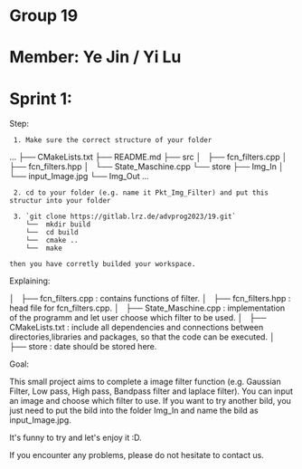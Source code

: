 # Group 19

# Member: Ye Jin / Yi Lu
          

# Sprint 1:

Step:

     1. Make sure the correct structure of your folder

...
├── CMakeLists.txt
├── README.md
├── src
│   ├── fcn_filters.cpp
│   ├── fcn_filters.hpp
│   └── State_Maschine.cpp
└── store
    ├── Img_In
    │   └── input_Image.jpg
    └── Img_Out
...

     2. cd to your folder (e.g. name it Pkt_Img_Filter) and put this structur into your folder

     3. `git clone https://gitlab.lrz.de/advprog2023/19.git`
        └──  mkdir build
        └──  cd build
        └──  cmake ..
        └──  make

    then you have corretly builded your workspace.


Explaining:

│   ├── fcn_filters.cpp : contains functions of filter.
│   ├── fcn_filters.hpp : head file for fcn_filters.cpp.
│   ├── State_Maschine.cpp : implementation of the programm and let user choose which filter to be used.
│   ├── CMakeLists.txt : include all dependencies and connections between directories,libraries and packages, so that the code can be executed.
│   ├── store : date should be stored here.

Goal:

This small project aims to complete a image filter function (e.g. Gaussian Filter, Low pass, High pass, 
Bandpass filter and laplace filter). You can input an image and choose which filter to use. If you want 
to try another bild, you just need to put the bild into the folder Img_In and name the bild as input_Image.jpg. 
 
It's funny to try and let's enjoy it :D. 

If you encounter any problems, please do not hesitate to contact us.


